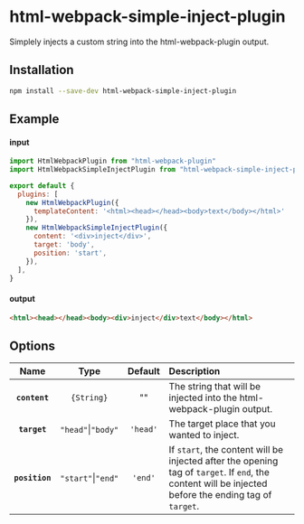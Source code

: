 # html-webpack-simple-inject-plugin
Simplely injects a custom string into the html-webpack-plugin output.

## Installation

```bash
npm install --save-dev html-webpack-simple-inject-plugin
```

## Example

#### input

```js
import HtmlWebpackPlugin from "html-webpack-plugin"
import HtmlWebpackSimpleInjectPlugin from "html-webpack-simple-inject-plugin"

export default {
  plugins: [
    new HtmlWebpackPlugin({
      templateContent: '<html><head></head><body>text</body></html>'
    }),
    new HtmlWebpackSimpleInjectPlugin({
      content: '<div>inject</div>',
      target: 'body',
      position: 'start',
    }),
  ],
}
```

#### output

```html
<html><head></head><body><div>inject</div>text</body></html>
```

## Options

|Name|Type|Default|Description|
|:--:|:--:|:-----:|:----------|
|**`content`**|`{String}`|""|The string that will be injected into the html-webpack-plugin output.|
|**`target`**|`"head"`\|`"body"`|`'head'`|The target place that you wanted to inject.|
|**`position`**|`"start"`\|`"end"`|`'end'`|If `start`, the content will be injected after the opening tag of `target`. If `end`, the content will be injected before the ending tag of `target`.|